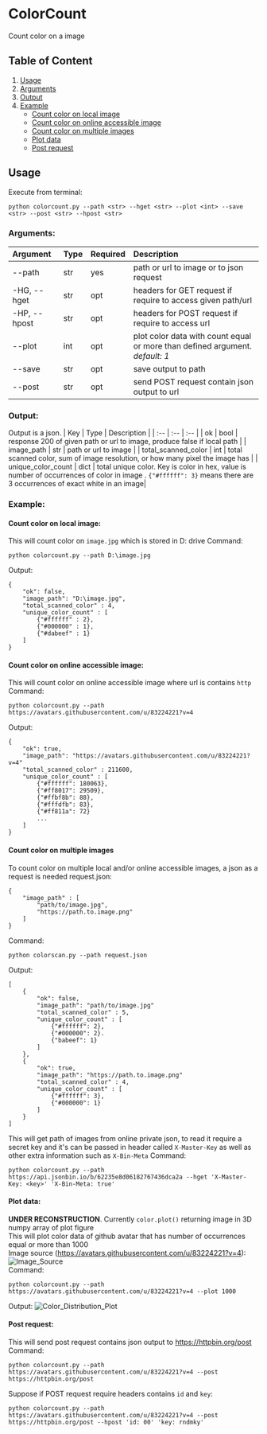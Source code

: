 # ColorCount
Count color on a image

## Table of Content
1. [Usage](#Usage)
2. [Arguments](#Arguments)
3. [Output](#Output)
4. [Example](#Example)
    - [Count color on local image](#Count-color-on-local-image)
    - [Count color on online accessible image](#Count-color-on-online-accessible-image)
    - [Count color on multiple images](#Count-color-on-multiple-images)
    - [Plot data](#Plot-data)
    - [Post request](#Post-request)

## Usage
Execute from terminal:
```
python colorcount.py --path <str> --hget <str> --plot <int> --save <str> --post <str> --hpost <str>
```
### Arguments:
| Argument | Type | Required | Description |
| :--      | :--  | :--      |:--          |
| --path   | str  | yes | path or url to image or to json request |
| -HG, --hget |str| opt | headers for GET request if require to access given path/url |
| -HP, --hpost|str| opt | headers for POST request if require to access url |
| --plot   | int  | opt | plot color data with count equal or more than defined argument. _default: 1_ |
| --save   | str  | opt | save output to path |
| --post   | str  | opt | send POST request contain json output to url |

### Output:
Output is a json.
| Key                 | Type | Description |
| :--                 | :--  | :--         |
| ok                  | bool | response 200 of given path or url to image, produce false if local path |
| image_path          | str  | path or url to image |
| total_scanned_color | int  | total scanned color, sum of image resolution, or how many pixel the image has |
| unique_color_count  | dict | total unique color. Key is color in hex, value is number of occurrences of color in image . `{"#ffffff": 3}` means there are 3 occurrences of exact white in an image|

### Example:
#### Count color on local image:
This will count color on `image.jpg` which is stored in D: drive
Command:
```
python colorcount.py --path D:\image.jpg
```
Output:
```
{
    "ok": false,
    "image_path": "D:\image.jpg",
    "total_scanned_color" : 4,
    "unique_color_count" : [
        {"#ffffff" : 2},
        {"#000000" : 1},
        {"#dabeef" : 1}
    ]
}
```

#### Count color on online accessible image:
This will count color on online accessible image where url is contains `http`
Command:
```
python colorcount.py --path https://avatars.githubusercontent.com/u/83224221?v=4
```
Output:
```
{
    "ok": true,
    "image_path": "https://avatars.githubusercontent.com/u/83224221?v=4"
    "total_scanned_color" : 211600,
    "unique_color_count" : [
        {"#ffffff": 180063},
        {"#ff8017": 29509},
        {"#ffbf8b": 88},
        {"#fffdfb": 83},
        {"#ff811a": 72}
        ...
    ]
}
```

#### Count color on multiple images
To count color on multiple local and/or online accessible images, a json as a request is needed
request.json:
```
{
    "image_path" : [
        "path/to/image.jpg",
        "https://path.to.image.png"
    ]
}
```
Command:
```
python colorscan.py --path request.json
```
Output:
```
[
    {
        "ok": false,
        "image_path": "path/to/image.jpg"
        "total_scanned_color" : 5,
        "unique_color_count" : [
            {"#ffffff": 2},
            {"#000000": 2}.
            {"babeef": 1}
        ]
    },
    {
        "ok": true,
        "image_path": "https://path.to.image.png"
        "total_scanned_color" : 4,
        "unique_color_count" : [
            {"#ffffff": 3},
            {"#000000": 1}
        ]
    }
]
```

This will get path of images from online private json, to read it require a secret key and it's can be passed in header called `X-Master-Key` as well as other extra information such as `X-Bin-Meta`
Command:
```
python colorcount.py --path https://api.jsonbin.io/b/62235e8d06182767436dca2a --hget 'X-Master-Key: <key>' 'X-Bin-Meta: true'
```

#### Plot data:
**UNDER RECONSTRUCTION**. Currently `color.plot()` returning image in 3D numpy array of plot figure<br/>
This will plot color data of github avatar that has number of occurrences equal or more than 1000
<br/>
Image source (https://avatars.githubusercontent.com/u/83224221?v=4):<br/>
![Image_Source](https://avatars.githubusercontent.com/u/83224221?v=4)<br/>
Command:
```
python colorcount.py --path https://avatars.githubusercontent.com/u/83224221?v=4 --plot 1000
```
Output:
![Color_Distribution_Plot](https://user-images.githubusercontent.com/83224221/156562301-639a35ef-e7c9-444e-bea1-9453ab0feee5.png)

#### Post request:
This will send post request contains json output to https://httpbin.org/post
Command:
```
python colorcount.py --path https://avatars.githubusercontent.com/u/83224221?v=4 --post https://httpbin.org/post
```

Suppose if POST request require headers contains `id` and `key`:
```
python colorcount.py --path https://avatars.githubusercontent.com/u/83224221?v=4 --post https://httpbin.org/post --hpost 'id: 00' 'key: rndmky'
```
